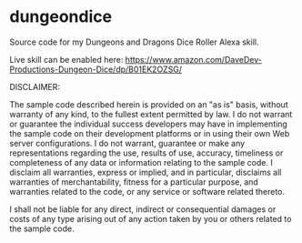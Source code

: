 # dungeondice
Source code for my Dungeons and Dragons Dice Roller Alexa skill.

Live skill can be enabled here:
https://www.amazon.com/DaveDev-Productions-Dungeon-Dice/dp/B01EK2OZSG/


DISCLAIMER: 

The sample code described herein is provided on an "as is" basis, without warranty of any kind, to the fullest extent permitted by law. I do not warrant or guarantee the individual success developers may have in implementing the sample code on their development platforms or in using their own Web server configurations. I do not warrant, guarantee or make any representations regarding the use, results of use, accuracy, timeliness or completeness of any data or information relating to the sample code. I disclaim all warranties, express or implied, and in particular, disclaims all warranties of merchantability, fitness for a particular purpose, and warranties related to the code, or any service or software related thereto. 

I shall not be liable for any direct, indirect or consequential damages or costs of any type arising out of any action taken by you or others related to the sample code.
